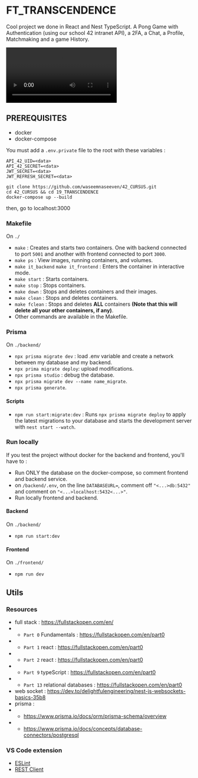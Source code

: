 # FT_TRANSCENDENCE

Cool project we done in React and Nest TypeScript. A Pong Game with Authentication (using our school 42 intranet API), a 2FA, a Chat, a Profile, Matchmaking and a game History. 

![transcendence](trans.mov)

## PREREQUISITES

- docker
- docker-compose

You must add a `.env.private` file to the root with these variables :

```
API_42_UID=<data>
API_42_SECRET=<data>
JWT_SECRET=<data>
JWT_REFRESH_SECRET=<data>
```

```
git clone https://github.com/waseemnaseeven/42_CURSUS.git
cd 42_CURSUS && cd 19_TRANSCENDENCE
docker-compose up --build
```

then, go to localhost:3000


### Makefile

On `./`

- ` make ` : Creates and starts two containers. One with backend connected to port ` 5001 ` and another with frontend connected to port ` 3000 `.
- ` make ps ` :  View images, running containers, and volumes.
- ` make it_backend ` ` make it_frontend ` :  Enters the container in interactive mode.
- ` make start ` : Starts containers.
- ` make stop ` : Stops containers.
- ` make down ` : Stops and deletes containers and their images.
- ` make clean ` : Stops and deletes containers.
- ` make fclean ` : Stops and deletes **ALL** containers **(Note that this will delete all your other containers, if any)**.
- Other commands are available in the Makefile.

### Prisma

On `./backend/`

- `npx prisma migrate dev` : load .env variable and create a network between my database and my backend.
- `npx prima migrate deploy`: upload modifications.
- `npx prisma studio` : debug the database.
- `npx prisma migrate dev --name name_migrate`.
- `npx prisma generate`.

#### Scripts

- `npm run start:migrate:dev` : Runs `npx prisma migrate deploy` to apply the latest migrations to your database and  starts the development server with `nest start --watch`.

### Run locally

If you test the project without docker for the backend and frontend, you'll have to :

- Run ONLY the database on the docker-compose, so comment frontend and backend service.
- on `/backend/.env`, on the line `DATABASEURL=`, comment off `"<...>db:5432"` and comment on `"<...>localhost:5432<...>"`.
- Run locally frontend and backend.

#### Backend

On `./backend/`

- `npm run start:dev`

#### Frontend

On `./frontend/`

- `npm run dev`

## Utils

### Resources

- full stack : https://fullstackopen.com/en/
- - ` Part 0 ` Fundamentals : https://fullstackopen.com/en/part0
- - ` Part 1 ` react : https://fullstackopen.com/en/part0
- - ` Part 2 ` react : https://fullstackopen.com/en/part0
- - ` Part 9 ` typeScript : https://fullstackopen.com/en/part0
- - ` Part 13 ` relational databases : https://fullstackopen.com/en/part0
- web socket : https://dev.to/delightfulengineering/nest-js-websockets-basics-35b8
- prisma :
- - https://www.prisma.io/docs/orm/prisma-schema/overview
- - https://www.prisma.io/docs/concepts/database-connectors/postgresql

### VS Code extension

- [ESLint](https://marketplace.visualstudio.com/items?itemName=dbaeumer.vscode-eslint)
- [REST Client](https://marketplace.visualstudio.com/items?itemName=humao.rest-client)
